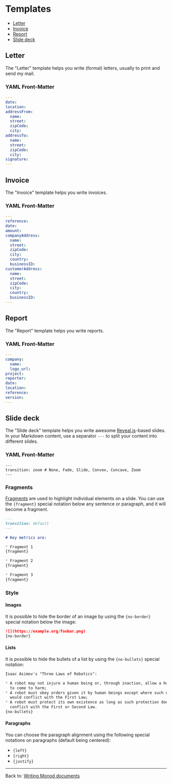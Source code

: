 Templates
=========

* [Letter](#letter)
* [Invoice](#invoice)
* [Report](#report)
* [Slide deck](#slide-deck)


## Letter

The "Letter" template helps you write (formal) letters, usually to print and
send my mail.

### YAML Front-Matter

```yaml
---
date:
location:
addressFrom:
  name:
  street:
  zipCode:
  city:
addressTo:
  name:
  street:
  zipCode:
  city:
signature:
---
```

## Invoice

The "Invoice" template helps you write invoices.

### YAML Front-Matter

```yaml
---
reference:
date:
amount:
companyAddress:
  name:
  street:
  zipCode:
  city:
  country:
  businessID:
customerAddress:
  name:
  street:
  zipCode:
  city:
  country:
  businessID:
---
```

## Report

The "Report" template helps you write reports.

### YAML Front-Matter

```yaml
---
company:
  name:
  logo_url:
project:
reporter:
date:
location:
reference:
version:
---
```

## Slide deck

The "Slide deck" template helps you write awesome
[Reveal.js](https://github.com/hakimel/reveal.js)-based slides. In your Markdown
content, use a separator `---` to split your content into different slides.

### YAML Front-Matter

```
---
transition: zoom # None, Fade, Slide, Convex, Concave, Zoom
---
```

### Fragments

[Fragments](https://github.com/hakimel/reveal.js#fragments) are used to
highlight individual elements on a slide. You can use the `{fragment}` special
notation below any sentence or paragraph, and it will become a fragment.

``` markdown
---
transition: default
---

# Key metrics are:

* Fragment 1
{fragment}

* Fragment 2
{fragment}

* Fragment 3
{fragment}
```

### Style

#### Images

It is possible to hide the border of an image by using the `{no-border}` special
notation below the image:

```markdown
![](https://example.org/foobar.png)
{no-border}
```

#### Lists

It is possible to hide the bullets of a list by using the `{no-bullets}` special
notation:

```markdown
Isaac Asimov's "Three Laws of Robotics":

* A robot may not injure a human being or, through inaction, allow a human being
  to come to harm;
* A robot must obey orders given it by human beings except where such orders
  would conflict with the First Law;
* A robot must protect its own existence as long as such protection does not
  conflict with the First or Second Law.
{no-bullets}
```

#### Paragraphs

You can choose the paragraph alignment using the following special notations
on paragraphs (default being centered):

* `{left}`
* `{right}`
* `{justify}`


---
Back to: [Writing Monod documents](writing.md)

